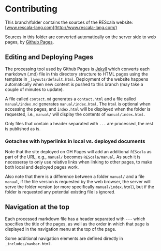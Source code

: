 # Contributing

This branch/folder contains the sources of the REScala website:
[www.rescala-lang.com](http://www.rescala-lang.com/)

Sources in this folder are converted automatically on the server side to web
pages, by [Github Pages](https://pages.github.com/).

## Editing and Deploying Pages

The processing tool used by Github Pages is [Jekyll](https://jekyllrb.com/) which
converts each markdown (.md) file in this directory structure to HTML pages
using the template in `_layouts/default.html`. Deployment of the website
happens automatically when new content is pushed to this branch (may take a
couple of minutes to update).

A file called `contact.md` generates a `contact.html` and a file called
`manual/index.md` generates `manual/index.html`. The `html` is optional when
accessing the pages, and `index.html` will be displayed when the folder is requested,
i.e., `manual/` will display the contents of `manual/index.html`.

Only files that contain a header separated with `---` are processed, the rest
is published as is.

### Gotaches with hyperlinks in local vs. deployed documents

Note that the site deployed on GH Pages will add an additional `REScala` as
part of the URL, e.g., `manual/` becomes `REScala/manual`. As such it is
necesseray to only use relative links when linking to other pages, to make
both local and deployed pages work.

Also note that there is a difference between a folder `manual/` and a file
`manual`, if the file version is requested by the web browser, the server will
serve the folder version (or more specifically `manual/index.html`), but if
the folder is requested any potential existing file is ignored.

## Navigation at the top

Each processed markdown file has a header separated with `---` which specifies
the title of the pages, as well as the order in which that page is displayed
in the navigation menu at the top of the page.

Some additional navigation elements are defined directly in `_includes/navbar.html`.
